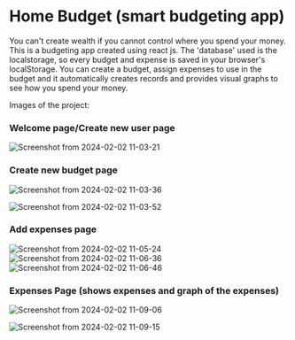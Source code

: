 # Home Budget (smart budgeting app)
You can't create wealth if you cannot control where you spend your money. This is a budgeting app created using react js. The 'database' used is the localstorage, so every budget and expense is saved in your browser's localStorage. You can create a budget, assign expenses to use in the budget and it automatically creates records and provides visual graphs to see how you spend your money.   

Images of the project:
### Welcome page/Create new user page
![Screenshot from 2024-02-02 11-03-21](https://github.com/dannytipeez/Budgting-app-react/assets/58853234/61892ae5-ebdf-4740-805b-1bc4aa2a4259)

### Create new budget page
![Screenshot from 2024-02-02 11-03-36](https://github.com/dannytipeez/Budgting-app-react/assets/58853234/6c721c41-05ad-4753-9bf5-2bd45c1d7b60)

![Screenshot from 2024-02-02 11-03-52](https://github.com/dannytipeez/Budgting-app-react/assets/58853234/da3170d1-ad58-4266-b972-42df20051b68)

### Add expenses page
![Screenshot from 2024-02-02 11-05-24](https://github.com/dannytipeez/Budgting-app-react/assets/58853234/9ee9b84e-e902-423f-9e6e-b5d86935a4b2)
![Screenshot from 2024-02-02 11-06-36](https://github.com/dannytipeez/Budgting-app-react/assets/58853234/aff6cca1-9991-4463-b924-eb31d8cd0eaa)
![Screenshot from 2024-02-02 11-06-46](https://github.com/dannytipeez/Budgting-app-react/assets/58853234/848ac2c5-eb89-4e67-89be-6e678470a042)

### Expenses Page (shows expenses and graph of the expenses)
![Screenshot from 2024-02-02 11-09-06](https://github.com/dannytipeez/Budgting-app-react/assets/58853234/9a6460bc-7760-4fd7-86cd-ddbedb219cfe)

![Screenshot from 2024-02-02 11-09-15](https://github.com/dannytipeez/Budgting-app-react/assets/58853234/6e4bafc5-913e-4081-a512-9c03b4cbb64a)
